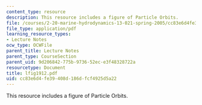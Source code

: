 ```yaml
---
content_type: resource
description: This resource includes a figure of Particle Orbits.
file: /courses/2-20-marine-hydrodynamics-13-021-spring-2005/cc83e6d4fe39408d186dfcf4925d5a22_lfig1912.pdf
file_type: application/pdf
learning_resource_types:
- Lecture Notes
ocw_type: OCWFile
parent_title: Lecture Notes
parent_type: CourseSection
parent_uid: 9d206842-775b-9736-52ec-e3f48328722a
resourcetype: Document
title: lfig1912.pdf
uid: cc83e6d4-fe39-408d-186d-fcf4925d5a22
---
```

This resource includes a figure of Particle Orbits.

